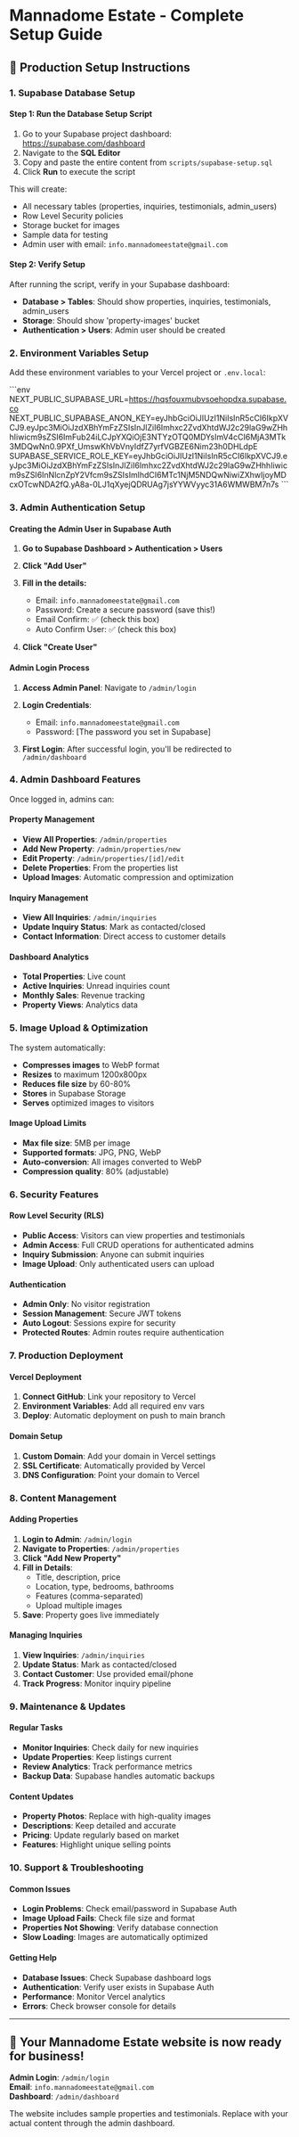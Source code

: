 # Mannadome Estate - Complete Setup Guide

## 🚀 Production Setup Instructions

### 1. Supabase Database Setup

#### Step 1: Run the Database Setup Script
1. Go to your Supabase project dashboard: https://supabase.com/dashboard
2. Navigate to the **SQL Editor**
3. Copy and paste the entire content from `scripts/supabase-setup.sql`
4. Click **Run** to execute the script

This will create:
- All necessary tables (properties, inquiries, testimonials, admin_users)
- Row Level Security policies
- Storage bucket for images
- Sample data for testing
- Admin user with email: `info.mannadomeestate@gmail.com`

#### Step 2: Verify Setup
After running the script, verify in your Supabase dashboard:
- **Database > Tables**: Should show properties, inquiries, testimonials, admin_users
- **Storage**: Should show 'property-images' bucket
- **Authentication > Users**: Admin user should be created

### 2. Environment Variables Setup

Add these environment variables to your Vercel project or `.env.local`:

\`\`\`env
NEXT_PUBLIC_SUPABASE_URL=https://hqsfouxmubvsoehopdxa.supabase.co
NEXT_PUBLIC_SUPABASE_ANON_KEY=eyJhbGciOiJIUzI1NiIsInR5cCI6IkpXVCJ9.eyJpc3MiOiJzdXBhYmFzZSIsInJlZiI6Imhxc2ZvdXhtdWJ2c29laG9wZHhhIiwicm9sZSI6ImFub24iLCJpYXQiOjE3NTYzOTQ0MDYsImV4cCI6MjA3MTk3MDQwNn0.9PXf_UmswKhVbVnyIdfZ7yrfVGBZE6Nim23h0DHLdpE
SUPABASE_SERVICE_ROLE_KEY=eyJhbGciOiJIUzI1NiIsInR5cCI6IkpXVCJ9.eyJpc3MiOiJzdXBhYmFzZSIsInJlZiI6Imhxc2ZvdXhtdWJ2c29laG9wZHhhIiwicm9sZSI6InNlcnZpY2Vfcm9sZSIsImlhdCI6MTc1NjM5NDQwNiwiZXhwIjoyMDcxOTcwNDA2fQ.yA8a-0LJ1qXyejQDRUAg7jsYYWVyyc31A6WMWBM7n7s
\`\`\`

### 3. Admin Authentication Setup

#### Creating the Admin User in Supabase Auth

1. **Go to Supabase Dashboard > Authentication > Users**
2. **Click "Add User"**
3. **Fill in the details:**
   - Email: `info.mannadomeestate@gmail.com`
   - Password: Create a secure password (save this!)
   - Email Confirm: ✅ (check this box)
   - Auto Confirm User: ✅ (check this box)

4. **Click "Create User"**

#### Admin Login Process

1. **Access Admin Panel**: Navigate to `/admin/login`
2. **Login Credentials**:
   - Email: `info.mannadomeestate@gmail.com`
   - Password: [The password you set in Supabase]

3. **First Login**: After successful login, you'll be redirected to `/admin/dashboard`

### 4. Admin Dashboard Features

Once logged in, admins can:

#### Property Management
- **View All Properties**: `/admin/properties`
- **Add New Property**: `/admin/properties/new`
- **Edit Property**: `/admin/properties/[id]/edit`
- **Delete Properties**: From the properties list
- **Upload Images**: Automatic compression and optimization

#### Inquiry Management
- **View All Inquiries**: `/admin/inquiries`
- **Update Inquiry Status**: Mark as contacted/closed
- **Contact Information**: Direct access to customer details

#### Dashboard Analytics
- **Total Properties**: Live count
- **Active Inquiries**: Unread inquiries count
- **Monthly Sales**: Revenue tracking
- **Property Views**: Analytics data

### 5. Image Upload & Optimization

The system automatically:
- **Compresses images** to WebP format
- **Resizes** to maximum 1200x800px
- **Reduces file size** by 60-80%
- **Stores** in Supabase Storage
- **Serves** optimized images to visitors

#### Image Upload Limits
- **Max file size**: 5MB per image
- **Supported formats**: JPG, PNG, WebP
- **Auto-conversion**: All images converted to WebP
- **Compression quality**: 80% (adjustable)

### 6. Security Features

#### Row Level Security (RLS)
- **Public Access**: Visitors can view properties and testimonials
- **Admin Access**: Full CRUD operations for authenticated admins
- **Inquiry Submission**: Anyone can submit inquiries
- **Image Upload**: Only authenticated users can upload

#### Authentication
- **Admin Only**: No visitor registration
- **Session Management**: Secure JWT tokens
- **Auto Logout**: Sessions expire for security
- **Protected Routes**: Admin routes require authentication

### 7. Production Deployment

#### Vercel Deployment
1. **Connect GitHub**: Link your repository to Vercel
2. **Environment Variables**: Add all required env vars
3. **Deploy**: Automatic deployment on push to main branch

#### Domain Setup
1. **Custom Domain**: Add your domain in Vercel settings
2. **SSL Certificate**: Automatically provided by Vercel
3. **DNS Configuration**: Point your domain to Vercel

### 8. Content Management

#### Adding Properties
1. **Login to Admin**: `/admin/login`
2. **Navigate to Properties**: `/admin/properties`
3. **Click "Add New Property"**
4. **Fill in Details**:
   - Title, description, price
   - Location, type, bedrooms, bathrooms
   - Features (comma-separated)
   - Upload multiple images
5. **Save**: Property goes live immediately

#### Managing Inquiries
1. **View Inquiries**: `/admin/inquiries`
2. **Update Status**: Mark as contacted/closed
3. **Contact Customer**: Use provided email/phone
4. **Track Progress**: Monitor inquiry pipeline

### 9. Maintenance & Updates

#### Regular Tasks
- **Monitor Inquiries**: Check daily for new inquiries
- **Update Properties**: Keep listings current
- **Review Analytics**: Track performance metrics
- **Backup Data**: Supabase handles automatic backups

#### Content Updates
- **Property Photos**: Replace with high-quality images
- **Descriptions**: Keep detailed and accurate
- **Pricing**: Update regularly based on market
- **Features**: Highlight unique selling points

### 10. Support & Troubleshooting

#### Common Issues
- **Login Problems**: Check email/password in Supabase Auth
- **Image Upload Fails**: Check file size and format
- **Properties Not Showing**: Verify database connection
- **Slow Loading**: Images are automatically optimized

#### Getting Help
- **Database Issues**: Check Supabase dashboard logs
- **Authentication**: Verify user exists in Supabase Auth
- **Performance**: Monitor Vercel analytics
- **Errors**: Check browser console for details

---

## 🎉 Your Mannadome Estate website is now ready for business!

**Admin Login**: `/admin/login`  
**Email**: `info.mannadomeestate@gmail.com`  
**Dashboard**: `/admin/dashboard`

The website includes sample properties and testimonials. Replace with your actual content through the admin dashboard.
